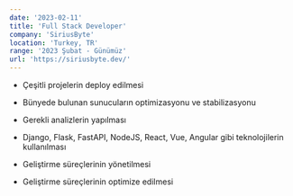 ```yaml
---
date: '2023-02-11'
title: 'Full Stack Developer'
company: 'SiriusByte'
location: 'Turkey, TR'
range: '2023 Şubat - Günümüz'
url: 'https://siriusbyte.dev/'
---
```


- Çeşitli projelerin deploy edilmesi

- Bünyede bulunan sunucuların optimizasyonu ve stabilizasyonu

- Gerekli analizlerin yapılması

- Django, Flask, FastAPI, NodeJS, React, Vue, Angular gibi teknolojilerin kullanılması

- Geliştirme süreçlerinin yönetilmesi

- Geliştirme süreçlerinin optimize edilmesi
